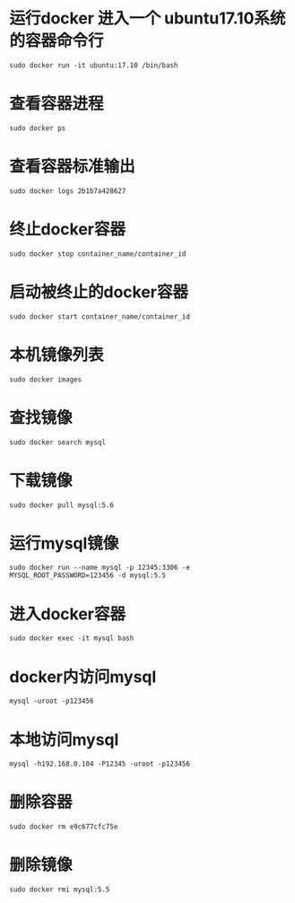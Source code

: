 # 运行docker 进入一个 ubuntu17.10系统的容器命令行
    sudo docker run -it ubuntu:17.10 /bin/bash

# 查看容器进程
    sudo docker ps

# 查看容器标准输出
    sudo docker logs 2b1b7a428627

# 终止docker容器
    sudo docker stop container_name/container_id

# 启动被终止的docker容器
    sudo docker start container_name/container_id

# 本机镜像列表
    sudo docker images

# 查找镜像
    sudo docker search mysql

# 下载镜像
    sudo docker pull mysql:5.6

# 运行mysql镜像
    sudo docker run --name mysql -p 12345:3306 -e MYSQL_ROOT_PASSWORD=123456 -d mysql:5.5

# 进入docker容器
    sudo docker exec -it mysql bash

# docker内访问mysql
    mysql -uroot -p123456

# 本地访问mysql
    mysql -h192.168.0.104 -P12345 -uroot -p123456

# 删除容器
    sudo docker rm e9c677cfc75e

# 删除镜像
    sudo docker rmi mysql:5.5